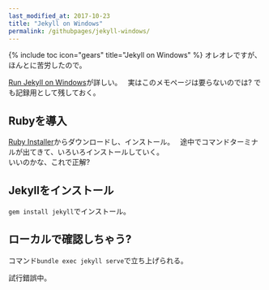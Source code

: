 ```yaml
---
last_modified_at: 2017-10-23
title: "Jekyll on Windows"
permalink: /githubpages/jekyll-windows/
---
```

{% include toc icon="gears" title="Jekyll on Windows" %}
オレオレですが、ほんとに苦労したので。   

[Run Jekyll on Windows](http://jekyll-windows.juthilo.com/)が詳しい。  
実はこのメモページは要らないのでは? でも記録用として残しておく。

## Rubyを導入
[Ruby Installer](https://rubyinstaller.org/)からダウンロードし、インストール。  
途中でコマンドターミナルが出てきて、いろいろインストールしていく。  
いいのかな、これで正解?  

## Jekyllをインストール
`gem install jekyll`でインストール。


## ローカルで確認しちゃう?
コマンド`bundle exec jekyll serve`で立ち上げられる。    


試行錯誤中。
